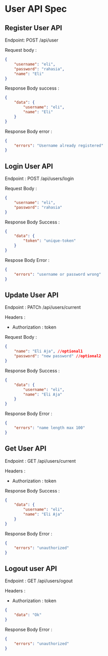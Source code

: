 # User API Spec

## Register User API

Endpoint: POST /api/user

Request body :

```json
{
    "username": "eli",
    "password": "rahasia",
    "name": "Eli"
}
```

Response Body success :

```json
{
    "data": {
        "username": "eli",
        "name": "Eli"
    }
}
```

Response Body error :

```json
{
    "errors": "Username already registered"
}
```

## Login User API

Endpoint : POST /api/users/login

Request Body :

```json
{
    "username": "eli",
    "password": "rahasia"
}
```

Response Body Success :

```json
{
    "data": {
        "token": "unique-token"
    }
}
```

Respose Body Error :

```json
{
    "errors": "username or password wrong"
}
```

## Update User API

Endpoint : PATCh /api/users/current

Headers :
- Authorization : token

Request Body : 

```json
{
    "name": "Eli Aja", //optional1
    "password": "new password" //optional2
}
```

Response Body Success :

```json
{
    "data": {
        "username": "eli",
        "name": "Eli Aja"
    }
}
```

Response Body Error :

```json
{
    "errors": "name length max 100"
}
```

## Get User API

Endpoint : GET /api/users/current

Headers : 
- Authorization : token

Response Body Success : 

```json
{
    "data": {
        "username": "eli",
        "name": "Eli Aja"
    }
}
```

Response Body Error :

```json
{
    "errors": "unauthorized"
}
```

## Logout user API

Endpoint : GET /api/users/ogout

Headers :
- Authorization : token

```json
{
    "data": "Ok"
}
```

Response Body Error :

```json
{
    "errors": "unauthorized"
}
```